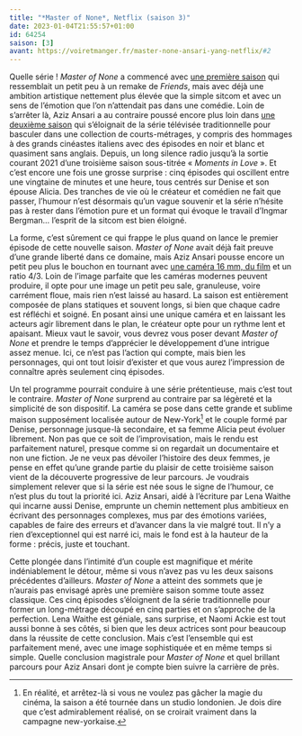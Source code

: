 ```yaml
---
title: "*Master of None*, Netflix (saison 3)"
date: 2023-01-04T21:55:57+01:00
id: 64254 
saison: [3]
avant: https://voiretmanger.fr/master-none-ansari-yang-netflix/#2
---
```


Quelle série ! *Master of None* a commencé avec [une première saison](https://voiretmanger.fr/master-none-ansari-yang-netflix/) qui ressemblait un petit peu à un remake de *Friends*, mais avec déjà une ambition artistique nettement plus élevée que la simple sitcom et avec un sens de l’émotion que l’on n’attendait pas dans une comédie. Loin de s’arrêter là, Aziz Ansari a au contraire poussé encore plus loin dans [une deuxième saison](https://voiretmanger.fr/master-none-ansari-yang-netflix/#2) qui s’éloignait de la série télévisée traditionnelle pour basculer dans une collection de courts-métrages, y compris des hommages à des grands cinéastes italiens avec des épisodes en noir et blanc et quasiment sans anglais. Depuis, un long silence radio jusqu’à la sortie courant 2021 d’une troisième saison sous-titrée « *Moments in Love* ». Et c’est encore une fois une grosse surprise : cinq épisodes qui oscillent entre une vingtaine de minutes et une heure, tous centrés sur Denise et son épouse Alicia. Des tranches de vie où le créateur et comédien ne fait que passer, l’humour n’est désormais qu’un vague souvenir et la série n’hésite pas à rester dans l’émotion pure et un format qui évoque le travail d’Ingmar Bergman… l’esprit de la sitcom est bien éloigné.

La forme, c’est sûrement ce qui frappe le plus quand on lance le premier épisode de cette nouvelle saison. *Master of None* avait déjà fait preuve d’une grande liberté dans ce domaine, mais Aziz Ansari pousse encore un petit peu plus le bouchon en tournant avec [une caméra 16 mm, du film](https://www.kodak.com/en/motion/blog-post/master-of-none/) et un ratio 4/3. Loin de l’image parfaite que les caméras modernes peuvent produire, il opte pour une image un petit peu sale, granuleuse, voire carrément floue, mais rien n’est laissé au hasard. La saison est entièrement composée de plans statiques et souvent longs, si bien que chaque cadre est réfléchi et soigné. En posant ainsi une unique caméra et en laissant les acteurs agir librement dans le plan, le créateur opte pour un rythme lent et apaisant. Mieux vaut le savoir, vous devrez vous poser devant *Master of None* et prendre le temps d’apprécier le développement d’une intrigue assez menue. Ici, ce n’est pas l’action qui compte, mais bien les personnages, qui ont tout loisir d’exister et que vous aurez l’impression de connaître après seulement cinq épisodes.

Un tel programme pourrait conduire à une série prétentieuse, mais c’est tout le contraire. *Master of None* surprend au contraire par sa légèreté et la simplicité de son dispositif. La caméra se pose dans cette grande et sublime maison supposément localisée autour de New-York[^1] et le couple formé par Denise, personnage jusque-là secondaire, et sa femme Alicia peut évoluer librement. Non pas que ce soit de l’improvisation, mais le rendu est parfaitement naturel, presque comme si on regardait un documentaire et non une fiction. Je ne veux pas dévoiler l’histoire des deux femmes, je pense en effet qu’une grande partie du plaisir de cette troisième saison vient de la découverte progressive de leur parcours. Je voudrais simplement relever que si la série est née sous le signe de l’humour, ce n’est plus du tout la priorité ici. Aziz Ansari, aidé à l’écriture par Lena Waithe qui incarne aussi Denise, emprunte un chemin nettement plus ambitieux en écrivant des personnages complexes, mus par des émotions variées, capables de faire des erreurs et d’avancer dans la vie malgré tout. Il n’y a rien d’exceptionnel qui est narré ici, mais le fond est à la hauteur de la forme : précis, juste et touchant. 

Cette plongée dans l’intimité d’un couple est magnifique et mérite indéniablement le détour, même si vous n’avez pas vu les deux saisons précédentes d’ailleurs. *Master of None* a atteint des sommets que je n’aurais pas envisagé après une première saison somme toute assez classique. Ces cinq épisodes s’éloignent de la série traditionnelle pour former un long-métrage découpé en cinq parties et on s’approche de la perfection. Lena Waithe est géniale, sans surprise, et Naomi Ackie est tout aussi bonne à ses côtés, si bien que les deux actrices sont pour beaucoup dans la réussite de cette conclusion. Mais c’est l’ensemble qui est parfaitement mené, avec une image sophistiquée et en même temps si simple. Quelle conclusion magistrale pour *Master of None* et quel brillant parcours pour Aziz Ansari dont je compte bien suivre la carrière de près. 

[^1]: En réalité, et arrêtez-là si vous ne voulez pas gâcher la magie du cinéma, la saison a été tournée dans un studio londonien. Je dois dire que c’est admirablement réalisé, on se croirait vraiment dans la campagne new-yorkaise.